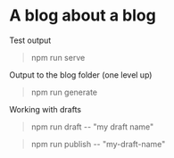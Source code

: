 A blog about a blog
====

Test output
> npm run serve

Output to the blog folder (one level up)
> npm run generate

Working with drafts
> npm run draft -- "my draft name"

> npm run publish -- "my-draft-name"